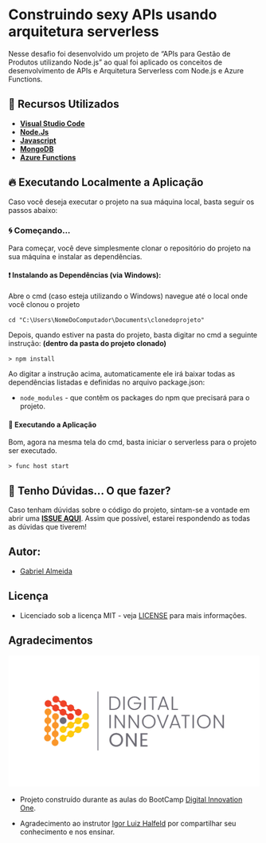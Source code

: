 # Construindo sexy APIs usando arquitetura serverless

Nesse desafio foi desenvolvido um projeto de “APIs para Gestão de Produtos utilizando Node.js” ao qual foi aplicado os conceitos de desenvolvimento de APIs e Arquitetura Serverless com Node.js e Azure Functions.


## 🚀 Recursos Utilizados

* **[Visual Studio Code](https://code.visualstudio.com/?WT.mc_id=vuechatapp_swa-github-gllemos)**
* **[Node.Js](https://nodejs.org/en/)**
* **[Javascript](https://www.javascript.com/)**
* **[MongoDB](https://www.mongodb.com/)**
* **[Azure Functions](https://azure.microsoft.com/pt-br/)**


## 🔥 Executando Localmente a Aplicação 

Caso você deseja executar o projeto na sua máquina local, basta seguir os passos abaixo:

### 🌀 Começando... 

Para começar, você deve simplesmente clonar o repositório do projeto na sua máquina e instalar as dependências.

#### ❗️ Instalando as Dependências (via Windows): 

Abre o cmd (caso esteja utilizando o Windows) navegue até o local onde você clonou o projeto

```
cd "C:\Users\NomeDoComputador\Documents\clonedoprojeto"
```

Depois, quando estiver na pasta do projeto, basta digitar no cmd a seguinte instrução: **(dentro da pasta do projeto clonado)**

```
> npm install
```

Ao digitar a instrução acima, automaticamente ele irá baixar todas as dependências listadas e definidas no arquivo package.json:

* `node_modules` - que contêm os packages do npm que precisará para o projeto.

#### 💨 Executando a Aplicação 

Bom, agora na mesma tela do cmd, basta iniciar o serverless para o projeto ser executado.

```
> func host start
```


## 🚩 Tenho Dúvidas... O que fazer? 

Caso tenham dúvidas sobre o código do projeto, sintam-se a vontade em abrir uma **[ISSUE AQUI](https://github.com/Wanderson-A-Timoteo/Tarefas-em-background-utilizando-Node.js-e-Redis/issues)**. Assim que possível, estarei respondendo as todas as dúvidas que tiverem!

## Autor:

* [Gabriel Almeida](https://www.linkedin.com/in/gabrieldealmeidapires/)


## Licença

* Licenciado sob a licença MIT - veja [LICENSE](LICENSE) para mais informações.

## Agradecimentos

![Preview](https://github.com/Wanderson-A-Timoteo/Tarefas-em-background-utilizando-Node.js-e-Redis/blob/master/cover_dio.jpg?raw=true)

* Projeto construído durante as aulas do BootCamp [Digital Innovation One](https://web.digitalinnovation.one/).

* Agradecimento ao instrutor [Igor Luiz Halfeld](https://github.com/IgorHalfeld) por compartilhar seu conhecimento e nos ensinar.

